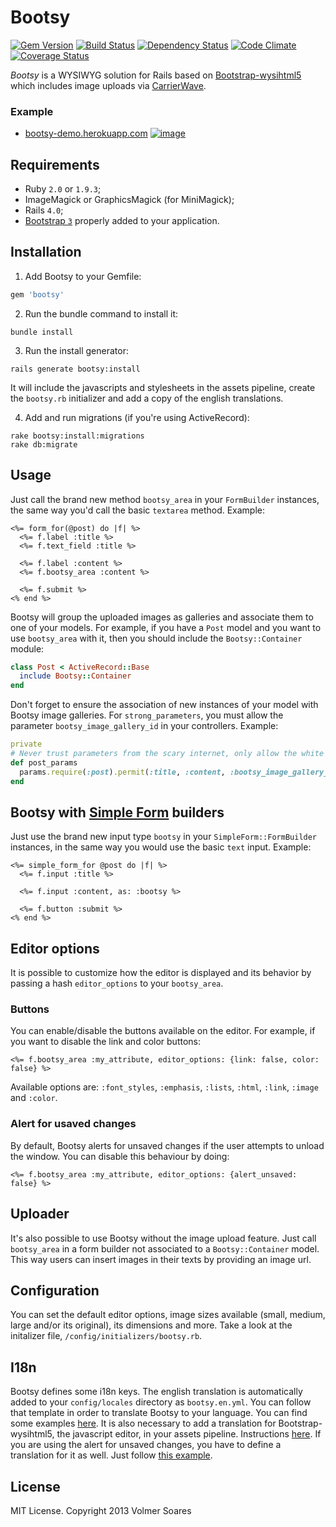 # Bootsy

[![Gem Version](https://badge.fury.io/rb/bootsy.png)](http://badge.fury.io/rb/bootsy)
[![Build Status](https://secure.travis-ci.org/volmer/bootsy.png?branch=master)](http://travis-ci.org/volmer/bootsy)
[![Dependency Status](https://gemnasium.com/volmer/bootsy.png)](https://gemnasium.com/volmer/bootsy)
[![Code Climate](https://codeclimate.com/github/volmer/bootsy.png)](https://codeclimate.com/github/volmer/bootsy)
[![Coverage Status](https://coveralls.io/repos/volmer/bootsy/badge.png?branch=master)](https://coveralls.io/r/volmer/bootsy)

*Bootsy* is a WYSIWYG solution for Rails based on [Bootstrap-wysihtml5](https://github.com/jhollingworth/bootstrap-wysihtml5) which includes image uploads via [CarrierWave](https://github.com/carrierwaveuploader/carrierwave).

### Example

* [bootsy-demo.herokuapp.com](http://bootsy-demo.herokuapp.com/)
[![image](https://f.cloud.github.com/assets/301187/1365250/e1b7ba80-3854-11e3-9bfe-8bd1e090aca8.png)](http://bootsy-demo.herokuapp.com/)


## Requirements

* Ruby `2.0` or `1.9.3`;
* ImageMagick or GraphicsMagick (for MiniMagick);
* Rails `4.0`;
* [Bootstrap `3`](http://getbootstrap.com/) properly added to your application.


## Installation

1. Add Bootsy to your Gemfile:
```ruby
gem 'bootsy'
```

2. Run the bundle command to install it:
```console
bundle install
```

3. Run the install generator:
```console
rails generate bootsy:install
```
  It will include the javascripts and stylesheets in the assets pipeline,
  create the `bootsy.rb` initializer and add a copy of the english translations.

4. Add and run migrations (if you're using ActiveRecord):
```console
rake bootsy:install:migrations
rake db:migrate
```


## Usage

Just call the brand new method `bootsy_area` in your `FormBuilder` instances, the
same way you'd call the basic `textarea` method. Example:
```erb
<%= form_for(@post) do |f| %>
  <%= f.label :title %>
  <%= f.text_field :title %>

  <%= f.label :content %>
  <%= f.bootsy_area :content %>

  <%= f.submit %>
<% end %>
```

Bootsy will group the uploaded images as galleries and associate them to one of
your models. For example, if you have a `Post` model and you want to use `bootsy_area`
with it, then you should include the `Bootsy::Container` module:
```ruby
class Post < ActiveRecord::Base
  include Bootsy::Container
end
```

Don't forget to ensure the association of new instances of your model with Bootsy
image galleries. For `strong_parameters`, you must allow the parameter `bootsy_image_gallery_id`
in your controllers. Example:
```ruby
private
# Never trust parameters from the scary internet, only allow the white list through.
def post_params
  params.require(:post).permit(:title, :content, :bootsy_image_gallery_id)
end
```


## Bootsy with [Simple Form](https://github.com/plataformatec/simple_form) builders

Just use the brand new input type `bootsy` in your `SimpleForm::FormBuilder` instances,
in the same way you would use the basic `text` input. Example:
```erb
<%= simple_form_for @post do |f| %>
  <%= f.input :title %>

  <%= f.input :content, as: :bootsy %>

  <%= f.button :submit %>
<% end %>
```


## Editor options

It is possible to customize how the editor is displayed and its behavior by passing
a hash `editor_options` to your `bootsy_area`.


### Buttons

You can enable/disable the buttons available on the editor. For example, if you
want to disable the link and color buttons:
```erb
<%= f.bootsy_area :my_attribute, editor_options: {link: false, color: false} %>
```
Available options are: `:font_styles`, `:emphasis`, `:lists`, `:html`, `:link`, `:image` and `:color`.


### Alert for usaved changes

By default, Bootsy alerts for unsaved changes if the user attempts to unload
the window. You can disable this behaviour by doing:
```erb
<%= f.bootsy_area :my_attribute, editor_options: {alert_unsaved: false} %>
```

## Uploader

It's also possible to use Bootsy without the image upload feature. Just call
`bootsy_area` in a form builder not associated to a `Bootsy::Container` model.
This way users can insert images in their texts by providing an image url.


## Configuration

You can set the default editor options, image sizes available (small, medium,
large and/or its original), its dimensions and more. Take a look at the initalizer
file, `/config/initializers/bootsy.rb`.


## I18n

Bootsy defines some i18n keys. The english translation is automatically added
to your `config/locales` directory as `bootsy.en.yml`. You can follow that template
in order to translate Bootsy to your language. You can find some examples
[here](https://github.com/volmer/bootsy/tree/master/config/locales). It is also
necessary to add a translation for Bootstrap-wysihtml5, the javascript editor, in
your assets pipeline. Instructions [here](https://github.com/jhollingworth/bootstrap-wysihtml5#i18n).
If you are using the alert for unsaved changes, you have to define a translation
for it as well. Just follow [this example](https://github.com/volmer/bootsy/tree/master/app/assets/bootsy/locales/bootsy.pt-BR.js).


## License

MIT License. Copyright 2013 Volmer Soares
